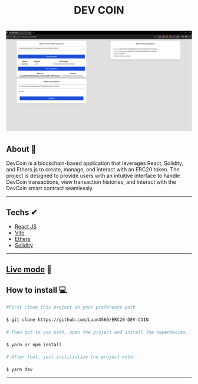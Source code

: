 <h1 align='center'>DEV COIN</h1>

<h1 align="center">
  <img src="./public/demo.png" alt="">
</h1>

## About 🚀

DevCoin is a blockchain-based application that leverages React, Solidity, and Ethers.js to create, manage, and interact with an ERC20 token. The project is designed to provide users with an intuitive interface to handle DevCoin transactions, view transaction histories, and interact with the DevCoin smart contract seamlessly.

---

## Techs ✔
- [React JS](https://reactjs.org/)
- [Vite](https://vitejs.dev/)
- [Ethers](https://docs.ethers.org/v5/)
- [Solidity](https://soliditylang.org/)

---

## [Live mode](https://erc-20-dev-coin.vercel.app/) 🔗


## How to install 💻

```bash
#First clone this project on your preference path

$ git clone https://github.com/Luan4560/ERC20-DEV-COIN

# Then got to you path, open the project and install the dependecies.

$ yarn or npm install

# After that, just initilialize the project with:

$ yarn dev
```
---